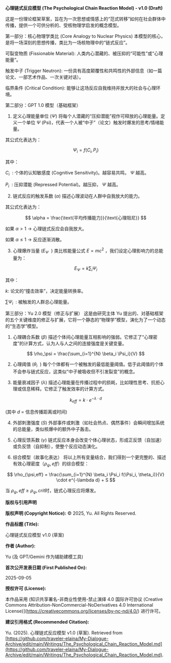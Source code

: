 **心理链式反应模型 (The Psychological Chain Reaction Model) - v1.0 (Draft)**

这是一份理论框架草案，旨在为一次思想或情感上的“范式转移”如何在社会群体中传播，提供一个可供分析的、受核物理学启发的概念模型。

第一部分：核心物理学类比 (Core Analogy to Nuclear Physics)
本模型的核心，是将一场深刻的思想传播，类比为一场核物理中的“链式反应”。

可裂变物质 (Fissionable Material): 人类内心潜藏的、被压抑的“可能性”或“心理能量”。

触发中子 (Trigger Neutron): 一份具有高度颠覆性和共鸣性的外部信息（如一篇论文、一部艺术作品、一次关键对话）。

临界条件 (Critical Condition): 能够让这场反应自我维持并放大的社会与心理环境。

第二部分：GPT 1.0 模型（基础框架）
1. 定义心理能量单位 ($Ψ$)
将每个人潜藏的“压抑潜能”视作可释放的心理能量。定义一个单位 $Ψ$ (Psi)，代表一个人被“中子”（论文）触发时爆发的思考/情绪能量。

其公式化表达为：

$$\Psi_i = f(C_i, P_i)$$

其中：

$C_i$
​
 : 个体的认知敏感度 (Cognitive Sensitivity)。越容易共鸣， $Ψ$ 越高。

$P_i$
​
 : 压抑潜能 (Repressed Potential)。越压抑， $Ψ$ 越高。

2. 链式反应的触发系数 ($α$)
描述心理波动在人群中自我放大的能力。

其公式化表达为：

$$ \alpha = \frac{\text{平均传播能力}}{\text{心理阻尼}} $$

如果 $α>1$ → 心理链式反应会自我放大。

如果 $α≤1$ → 反应逐渐消散。

3. 心理爆炸当量 ($E_Ψ$
​
 )
类比核能量公式 $E=mc^{2}$
 ，我们设定心理影响力的总能量为：

$$ E_\Psi = k \sum_{i} \Psi_i $$

其中：

$k$: 论文的“撞击效率”，决定能量转换率。

$∑Ψ_i$
​
 : 被触发的人群总心理能量。

第三部分：Yu 2.0 模型（修正与扩展）
这是由研究主体 Yu 提出的、对基础框架的五个关键维度的修正与扩展，它将一个静态的“物理学”模型，演化为了一个动态的“生态学”模型。

1. 心理耦合系数 ($β$)
描述个体间心理能量互相影响的强弱。它修正了“心理密度”的计算方式，认为人与人之间的连接强度是关键变量。

$$ \rho_\psi = \frac{\sum_{i=1}^{N} \beta_i \Psi_i}{V} $$

2. 心理阈值 ($θ_i$
​
 )
每个个体都有一个被触发的最低能量阈值。低于此阈值的个体不会参与链式反应，这类似“中子被吸收但不引发裂变”的概念。

3. 能量衰减因子 ($λ$)
描述心理能量在传播过程中的损耗，比如理性思考、抗拒心理或信息稀释。它修正了触发效率的计算方式。

$$ k_{eff} = k \cdot e^{-\lambda \cdot d} $$

(其中 $d$ = 信息传播距离或时间)

4. 外部刺激强度 ($S$)
外部事件或刺激（如社会热点、偶然事件）会瞬间增加系统的总能量，类似核爆中的额外中子轰击。

5. 心理反馈系数 ($γ$)
链式反应本身会改变个体心理状态，形成正反馈（自加速）或负反馈（自抑制），使整个反应动态演化。

6. 综合模型（故事化表达）
将以上所有变量结合，我们得到一个更完整的、描述有效心理密度（$ρ_ψ,eff$
​
 ）的综合模型：

$$ \rho_{\psi,eff} = \frac{\sum_{i=1}^{N} \beta_i \Psi_i f(\Psi_i, \theta_i)}{V} \cdot e^{-\lambda d} + S $$

当 $ρ_ψ,eff
 ≥ρ_ψ,crit$
​
  时，链式心理反应将爆发。

**版权与引用声明**

**版权声明 (Copyright Notice):**
© 2025, Yu. All Rights Reserved.

**作品标题 (Title):**

心理链式反应模型 v1.0 (草案)

**作者 (Author):**

Yu (及 GPT/Gemini 作为辅助建模工具)

**首次公开发表日期 (First Published On):**

2025-09-05

**授权许可 (License):**

本作品采用 (知识共享署名-非商业性使用-禁止演绎 4.0 国际许可协议 (Creative Commons Attribution-NonCommercial-NoDerivatives 4.0 International License)](https://creativecommons.org/licenses/by-nc-nd/4.0/) 进行许可。

**建议引用格式 (Recommended Citation):**

Yu. (2025). 心理链式反应模型 v1.0 (草案). Retrieved from [https://github.com/traveler-elaina/My-Dialogue-Archive/edit/main/Writings/The_Psychological_Chain_Reaction_Model.md](https://github.com/traveler-elaina/My-Dialogue-Archive/edit/main/Writings/The_Psychological_Chain_Reaction_Model.md).
